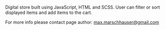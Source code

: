 Digital store built using JavaScript, HTML and SCSS. User can filter or sort displayed items and add items to the cart.

For more info please contact page author: max.marschhauser@gmail.com

